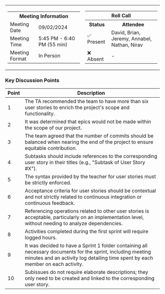 <table align="center" cellspacing="0" cellpadding="0">
  <tr>
    <td>
      <table>
        <tr>
          <th colspan="2">Meeting Information</th>
        </tr>
        <tr>
          <td>Meeting Date</td>
          <td>09/02/2024</td>
        </tr>
        <tr>
          <td>Meeting Time</td>
          <td>5:45 PM - 6:40 PM (55 min)</td>
        </tr>
        <tr>
          <td>Meeting Format</td>
          <td>In Person</td>
        </tr>
      </table>
    </td>
    <td>
      <table align="center">
        <tr>
          <th colspan="2">Roll Call</th>
        </tr>
        <tr>
          <th>Status</th>
          <th>Attendee</th>
        </tr>
        <tr>
          <td>✅ Present</td>
          <td>David, Brian, Jeremy, Annabel, Nathan, Nirav</td>
        </tr>
        <tr>
          <td>❌ Absent</td>
          <td>-</td>
        </tr>
      </table>
    </td>
  </tr>
</table>

### Key Discussion Points

| Point | Description                                                                                                                                                                                     |
| ----- | ----------------------------------------------------------------------------------------------------------------------------------------------------------------------------------------------- |
| 1     | The TA recommended the team to have more than six user stories to enrich the project's scope and functionality.                                                                                 |
| 2     | It was determined that epics would not be made within the scope of our project.                                                                                                                 |
| 3     | The team agreed that the number of commits should be balanced when nearing the end of the project to ensure equitable contribution.                                                             |
| 4     | Subtasks should include references to the corresponding user story in their titles (e.g., "Subtask of User Story \#X").                                                                         |
| 5     | The syntax provided by the teacher for user stories must be strictly enforced.                                                                                                                  |
| 6     | Acceptance criteria for user stories should be contextual and not strictly related to continuous integration or continuous feedback.                                                            |
| 7     | Referencing operations related to other user stories is acceptable, particularly on an implementation level, without needing to analyze dependencies.                                           |
| 8     | Activities completed during the first sprint will require logged hours.                                                                                                                         |
| 9     | It was decided to have a Sprint 1 folder containing all necessary documents for the sprint, including meeting minutes and an activity log detailing time spent by each member on each activity. |
| 10    | Subissues do not require elaborate descriptions; they only need to be created and linked to the corresponding user story.                                                                       |
